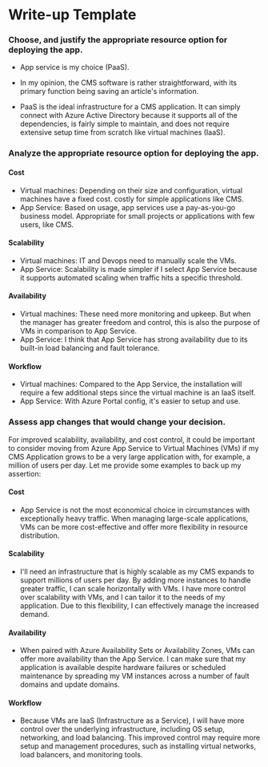 # Write-up Template

### Choose, and justify the appropriate resource option for deploying the app.
- App service is my choice (PaaS).

- In my opinion, the CMS software is rather straightforward, with its primary function being saving an article's information.

- PaaS is the ideal infrastructure for a CMS application. It can simply connect with Azure Active Directory because it supports all of the dependencies, is fairly simple to maintain, and does not require extensive setup time from scratch like virtual machines (IaaS).

### Analyze the appropriate resource option for deploying the app.
#### Cost
- Virtual machines: Depending on their size and configuration, virtual machines have a fixed cost. costly for simple applications like CMS.
- App Service: Based on usage, app services use a pay-as-you-go business model. Appropriate for small projects or applications with few users, like CMS.
#### Scalability
- Virtual machines: IT and Devops need to manually scale the VMs.
- App Service: Scalability is made simpler if I select App Service because it supports automated scaling when traffic hits a specific threshold.

#### Availability
- Virtual machines: These need more monitoring and upkeep. But when the manager has greater freedom and control, this is also the purpose of VMs in comparison to App Service.
- App Service: I think that App Service has strong availability due to its built-in load balancing and fault tolerance.

#### Workflow
- Virtual machines: Compared to the App Service, the installation will require a few additional steps since the virtual machine is an IaaS itself.
- App Service: With Azure Portal config, it's easier to setup and use.

### Assess app changes that would change your decision.
For improved scalability, availability, and cost control, it could be important to consider moving from Azure App Service to Virtual Machines (VMs) if my CMS Application grows to be a very large application with, for example, a million of users per day. Let me provide some examples to back up my assertion:

#### Cost
- App Service is not the most economical choice in circumstances with exceptionally heavy traffic. When managing large-scale applications, VMs can be more cost-effective and offer more flexibility in resource distribution.

#### Scalability
- I'll need an infrastructure that is highly scalable as my CMS expands to support millions of users per day. By adding more instances to handle greater traffic, I can scale horizontally with VMs. I have more control over scalability with VMs, and I can tailor it to the needs of my application. Due to this flexibility, I can effectively manage the increased demand.

#### Availability
- When paired with Azure Availability Sets or Availability Zones, VMs can offer more availability than the App Service. I can make sure that my application is available despite hardware failures or scheduled maintenance by spreading my VM instances across a number of fault domains and update domains.
#### Workflow
- Because VMs are IaaS (Infrastructure as a Service), I will have more control over the underlying infrastructure, including OS setup, networking, and load balancing. This improved control may require more setup and management procedures, such as installing virtual networks, load balancers, and monitoring tools.